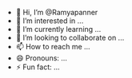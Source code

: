 - 👋 Hi, I’m @Ramyapanner
- 👀 I’m interested in ...
- 🌱 I’m currently learning ...
- 💞️ I’m looking to collaborate on ...
- 📫 How to reach me ...
- 😄 Pronouns: ...
- ⚡ Fun fact: ...

<!---
Ramyapanner/Ramyapanner is a ✨ special ✨ repository because its `README.md` (this file) appears on your GitHub profile.
You can click the Preview link to take a look at your changes.
--->
